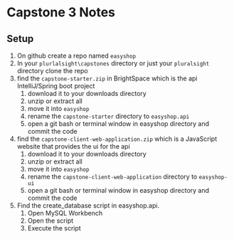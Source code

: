 # Capstone 3 Notes

## Setup

1. On github create a repo named `easyshop`
2. In your `plurlalsight\capstones` directory or just your `pluralsight` directory clone the repo
3. find the `capstone-starter.zip` in BrightSpace which is the api IntelliJ/Spring boot project
   1. download it to your downloads directory
   2. unzip or extract all
   3. move it into `easyshop`
   4. rename the `capstone-starter` directory to `easyshop.api`
   5. open a git bash or terminal window in easyshop directory and commit the code
4. find the `capstone-client-web-application.zip` which is a JavaScript website that provides the ui for the api
   1. download it to your downloads directory
   2. unzip or extract all
   3. move it into `easyshop`
   4. rename the `capstone-client-web-application` directory to `easyshop-ui`
   5. open a git bash or terminal window in easyshop directory and commit the code
5. Find the create_database script in easyshop.api.
   1. Open MySQL Workbench
   2. Open the script
   3. Execute the script
